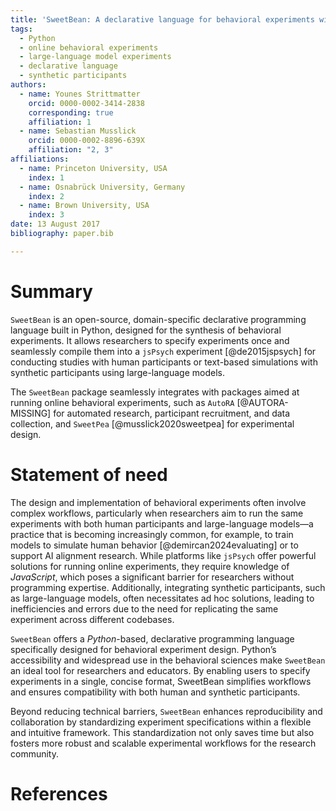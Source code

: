 ```yaml
---
title: 'SweetBean: A declarative language for behavioral experiments with human and artificial participants'
tags:
  - Python
  - online behavioral experiments
  - large-language model experiments
  - declarative language
  - synthetic participants
authors:
  - name: Younes Strittmatter
    orcid: 0000-0002-3414-2838
    corresponding: true
    affiliation: 1
  - name: Sebastian Musslick
    orcid: 0000-0002-8896-639X
    affiliation: "2, 3"
affiliations:
  - name: Princeton University, USA
    index: 1
  - name: Osnabrück University, Germany
    index: 2
  - name: Brown University, USA
    index: 3
date: 13 August 2017
bibliography: paper.bib

---
```


# Summary

`SweetBean` is an open-source, domain-specific declarative programming language built in Python, designed for the synthesis of behavioral experiments. It allows researchers to specify experiments once and seamlessly compile them into a `jsPsych` experiment [@de2015jspsych] for conducting studies with human participants or text-based simulations with synthetic participants using large-language models. 

The `SweetBean` package seamlessly integrates with packages aimed at running online behavioral experiments, such as `AutoRA` [@AUTORA-MISSING] for automated research, participant recruitment, and data collection, and `SweetPea` [@musslick2020sweetpea] for experimental design. 

# Statement of need

The design and implementation of behavioral experiments often involve complex workflows, particularly when researchers aim to run the same experiments with both human participants and large-language models—a practice that is becoming increasingly common, for example, to train models to simulate human behavior [@demircan2024evaluating] or to support AI alignment research. While platforms like `jsPsych` offer powerful solutions for running online experiments, they require knowledge of *JavaScript*, which poses a significant barrier for researchers without programming expertise. Additionally, integrating synthetic participants, such as large-language models, often necessitates ad hoc solutions, leading to inefficiencies and errors due to the need for replicating the same experiment across different codebases.

`SweetBean` offers a *Python*-based, declarative programming language specifically designed for behavioral experiment design. Python’s accessibility and widespread use in the behavioral sciences make `SweetBean` an ideal tool for researchers and educators. By enabling users to specify experiments in a single, concise format, SweetBean simplifies workflows and ensures compatibility with both human and synthetic participants.

Beyond reducing technical barriers, `SweetBean` enhances reproducibility and collaboration by standardizing experiment specifications within a flexible and intuitive framework. This standardization not only saves time but also fosters more robust and scalable experimental workflows for the research community.

# References